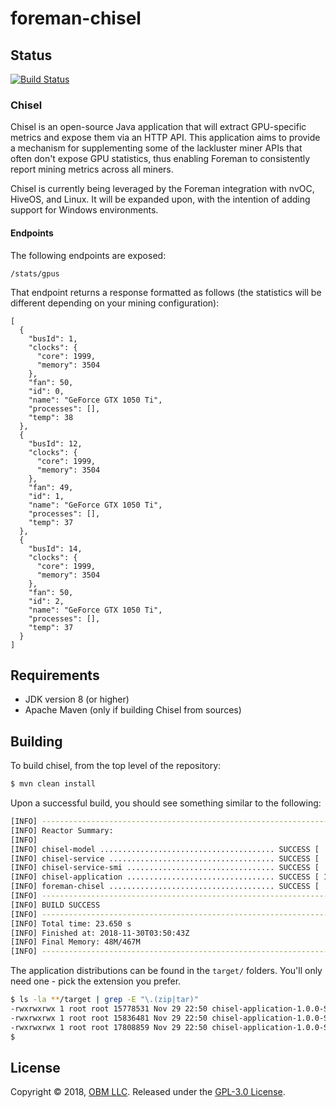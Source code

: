 # foreman-chisel

## Status ##

[![Build Status](https://travis-ci.com/delawr0190/foreman-chisel.svg?branch=master)](https://travis-ci.com/delawr0190/foreman-chisel)

### Chisel ###

Chisel is an open-source Java application that will extract GPU-specific metrics and expose them via an HTTP API.  This application aims to provide a mechanism for supplementing some of the lackluster miner APIs that often don't expose GPU statistics, thus enabling Foreman to consistently report mining metrics across all miners.

Chisel is currently being leveraged by the Foreman integration with nvOC, HiveOS, and Linux.  It will be expanded upon, with the intention of adding support for Windows environments.

#### Endpoints ####

The following endpoints are exposed:

```
/stats/gpus
```

That endpoint returns a response formatted as follows (the statistics will be different depending on your mining configuration):

```
[
  {
    "busId": 1,
    "clocks": {
      "core": 1999,
      "memory": 3504
    },
    "fan": 50,
    "id": 0,
    "name": "GeForce GTX 1050 Ti",
    "processes": [],
    "temp": 38
  },
  {
    "busId": 12,
    "clocks": {
      "core": 1999,
      "memory": 3504
    },
    "fan": 49,
    "id": 1,
    "name": "GeForce GTX 1050 Ti",
    "processes": [],
    "temp": 37
  },
  {
    "busId": 14,
    "clocks": {
      "core": 1999,
      "memory": 3504
    },
    "fan": 50,
    "id": 2,
    "name": "GeForce GTX 1050 Ti",
    "processes": [],
    "temp": 37
  }
]
```

## Requirements ##

- JDK version 8 (or higher)
- Apache Maven (only if building Chisel from sources)

## Building ##

To build chisel, from the top level of the repository:

```sh
$ mvn clean install
```

Upon a successful build, you should see something similar to the following:

```sh
[INFO] ------------------------------------------------------------------------
[INFO] Reactor Summary:
[INFO]
[INFO] chisel-model ....................................... SUCCESS [  7.981 s]
[INFO] chisel-service ..................................... SUCCESS [  0.817 s]
[INFO] chisel-service-smi ................................. SUCCESS [  1.722 s]
[INFO] chisel-application ................................. SUCCESS [ 11.922 s]
[INFO] foreman-chisel ..................................... SUCCESS [  0.669 s]
[INFO] ------------------------------------------------------------------------
[INFO] BUILD SUCCESS
[INFO] ------------------------------------------------------------------------
[INFO] Total time: 23.650 s
[INFO] Finished at: 2018-11-30T03:50:43Z
[INFO] Final Memory: 48M/467M
[INFO] ------------------------------------------------------------------------
```

The application distributions can be found in the `target/` folders.  You'll only need one - pick the extension you prefer.

```sh
$ ls -la **/target | grep -E "\.(zip|tar)"
-rwxrwxrwx 1 root root 15778531 Nov 29 22:50 chisel-application-1.0.0-SNAPSHOT-bin.tar.bz2
-rwxrwxrwx 1 root root 15836481 Nov 29 22:50 chisel-application-1.0.0-SNAPSHOT-bin.tar.gz
-rwxrwxrwx 1 root root 17808859 Nov 29 22:50 chisel-application-1.0.0-SNAPSHOT-bin.zip
$

```

## License ##

Copyright © 2018, [OBM LLC](https://obm.mn/).  Released under the [GPL-3.0 License](LICENSE).
